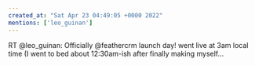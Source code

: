 ```yaml
---
created_at: "Sat Apr 23 04:49:05 +0000 2022"
mentions: ['leo_guinan']
---
```


RT @leo_guinan: Officially @feathercrm launch day! went live at 3am local time (I went to bed about 12:30am-ish after finally making myself…